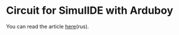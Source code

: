 # Circuit for SimulIDE with Arduboy

You can read the article [here](http://m039.ru/2025/01/16/%d0%b7%d0%bd%d0%b0%d0%ba%d0%be%d0%bc%d1%81%d1%82%d0%b2%d0%be-%d1%81-arduboy-%d0%b7%d0%b0%d0%bf%d1%83%d1%81%d0%ba-%d0%bd%d0%b0-simulide/)(rus).
